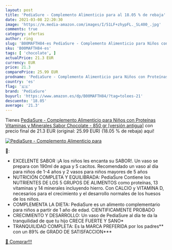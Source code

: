 ```yaml
---
layout: post
title: 'PediaSure - Complemento Alimenticio para al 18.05 % de rebaja'
date: 2021-03-08 22:20:30
image: 'https://m.media-amazon.com/images/I/51LF+zhypFL._SL400_.jpg'
comments: true
category: ofertas
author: ring
slug: 'B00MAFTH84-es PediaSure - Complemento Alimenticio para Niños con...'
sku: 'B00MAFTH84-es'
tags: [ 'chocolate', ]
actualPrice: 21.3 EUR
currency: EUR
price: 21.3
comparePrice: 25.99 EUR
prodname: 'PediaSure - Complemento Alimenticio para Niños con Proteínas  Vitaminas y Minerales  Sabor Chocolate - 850 gr [versión antigua]'
country: 'es'
flag: '🇪🇸'
brand: 'PediaSure'
buyurl: 'https://www.amazon.es/dp/B00MAFTH84/?tag=tolees-21'
descuento: '18.05'
average: '21.3'
---
```


Tienes [PediaSure - Complemento Alimenticio para Niños con Proteínas  Vitaminas y Minerales  Sabor Chocolate - 850 gr [versión antigua]](https://www.amazon.es/dp/B00MAFTH84/?tag=tolees-21) con precio final de  21.3 EUR (original: 25.99 EUR) (18.05 %  de rebaja) aqui!

[![PediaSure - Complemento Alimenticio para](https://m.media-amazon.com/images/I/51LF+zhypFL._SL400_.jpg)](https://www.amazon.es/dp/B00MAFTH84/?tag=tolees-21)

🔎:

- EXCELENTE SABOR :¡A los niños les encanta su SABOR!. Un vaso se prepara con 190ml de agua y 5 cacitos. Recomendado un vaso al día para niños de 1-4 años y 2 vasos para niños mayores de 5 años
- NUTRICIÓN COMPLETA Y EQUILIBRADA: PediaSure Contiene los NUTRIENTES DE LOS 5 GRUPOS DE ALIMENTOS como proteínas, 13 vitaminas y 14 minerales incluyendo hierro. Con CALCIO y VITAMINA D, necesarios para el crecimiento y el desarrollo normales de los huesos de los niños.
- COMPLEMENTA LA DIETA: PediaSure es un alimento complementario para niños a partir de 1 año de edad. CIENTIFICAMENTE PROBADO
- CRECIMIENTO Y DESARROLLO: Un vaso de PediaSure al día te da la tranquilidad de que tu hijo CRECE FUERTE Y SANO*
- TRANQUILIDAD COMPLETA: Es la MARCA PREFERIDA por los padres** con un 89% de GRADO DE SATISFACCION***

[🛒 Comprar!!!](https://www.amazon.es/dp/B00MAFTH84/?tag=tolees-21)
